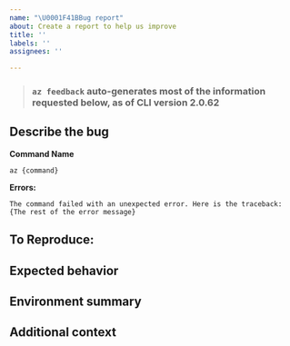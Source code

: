 ```yaml
---
name: "\U0001F41BBug report"
about: Create a report to help us improve
title: ''
labels: ''
assignees: ''

---
```


<!--- 🛑 Please check existing issues first before continuing: https://github.com/Azure/azure-cli/issues --->

> ### `az feedback` auto-generates most of the information requested below, as of CLI version 2.0.62

## Describe the bug
<!--- A clear and concise description of what the bug is. --->

**Command Name**
<!--- Please provide the related command if you can, so that we can quickly route to the related team for help. --->
`az {command}`

**Errors:**
<!--- If the issue is specific to a command, please provide the error message."--->
```
The command failed with an unexpected error. Here is the traceback:
{The rest of the error message}
```

## To Reproduce:
<!--- Steps to reproduce the behavior. --->

## Expected behavior
<!--- A clear and concise description of what you expected to happen. --->

## Environment summary
<!--- Install Method (e.g. pip, interactive script, apt-get, Docker, MSI, edge build) / CLI version (`az --version`) / OS version / Shell Type (e.g. bash, cmd.exe, Bash on Windows)  --->

## Additional context
<!--- Add any other context about the problem here. --->
